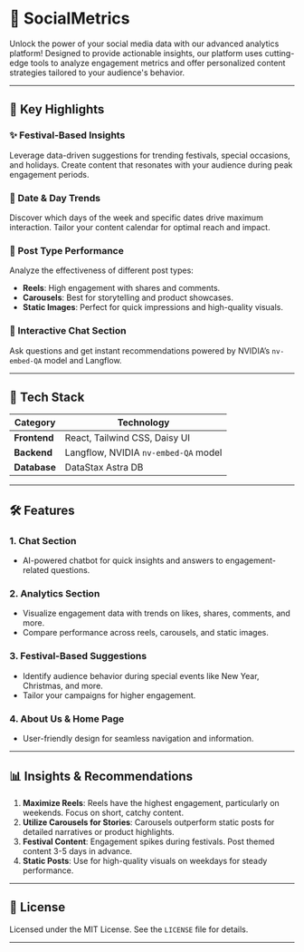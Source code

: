 # 🌟 **SocialMetrics**  

Unlock the power of your social media data with our advanced analytics platform! Designed to provide actionable insights, our platform uses cutting-edge tools to analyze engagement metrics and offer personalized content strategies tailored to your audience's behavior.  

---

## 🎯 **Key Highlights**  

### **✨ Festival-Based Insights**  
Leverage data-driven suggestions for trending festivals, special occasions, and holidays. Create content that resonates with your audience during peak engagement periods.  

### **📅 Date & Day Trends**  
Discover which days of the week and specific dates drive maximum interaction. Tailor your content calendar for optimal reach and impact.  

### **📸 Post Type Performance**  
Analyze the effectiveness of different post types:  
- **Reels**: High engagement with shares and comments.  
- **Carousels**: Best for storytelling and product showcases.  
- **Static Images**: Perfect for quick impressions and high-quality visuals.  

### **💬 Interactive Chat Section**  
Ask questions and get instant recommendations powered by NVIDIA’s `nv-embed-QA` model and Langflow.  

---

## 🔧 **Tech Stack**  

| **Category**        | **Technology**          |  
|---------------------|-------------------------|  
| **Frontend**        | React, Tailwind CSS, Daisy UI |  
| **Backend**         | Langflow, NVIDIA `nv-embed-QA` model |  
| **Database**        | DataStax Astra DB      |  

---

## 🛠️ **Features**  

### **1. Chat Section**  
- AI-powered chatbot for quick insights and answers to engagement-related questions.  

### **2. Analytics Section**  
- Visualize engagement data with trends on likes, shares, comments, and more.  
- Compare performance across reels, carousels, and static images.  

### **3. Festival-Based Suggestions**  
- Identify audience behavior during special events like New Year, Christmas, and more.  
- Tailor your campaigns for higher engagement.  

### **4. About Us & Home Page**  
- User-friendly design for seamless navigation and information.  

---


## 📊 **Insights & Recommendations**  

1. **Maximize Reels**: Reels have the highest engagement, particularly on weekends. Focus on short, catchy content.  
2. **Utilize Carousels for Stories**: Carousels outperform static posts for detailed narratives or product highlights.  
3. **Festival Content**: Engagement spikes during festivals. Post themed content 3-5 days in advance.  
4. **Static Posts**: Use for high-quality visuals on weekdays for steady performance.  

---



## 📜 **License**  

Licensed under the MIT License. See the `LICENSE` file for details.  

---
